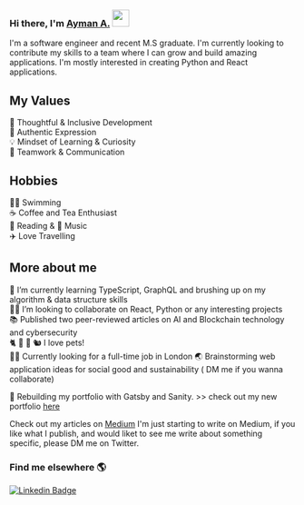 ### Hi there, I'm  [Ayman A.](https://aymanx.io/)  <img src="https://media.giphy.com/media/hvRJCLFzcasrR4ia7z/giphy.gif" width="30px">
I'm a software engineer and recent M.S graduate. I'm currently looking to contribute my skills to a team where I can grow and build amazing applications.
I'm mostly interested in creating Python and React applications.

## My Values
🧠 Thoughtful & Inclusive Development   
💜 Authentic Expression   
💡 Mindset of Learning & Curiosity   
🙌 Teamwork & Communication 

## Hobbies 
🏊‍♂️  Swimming   
☕️ Coffee and Tea Enthusiast   
📖 Reading & 🎵 Music      
✈️ Love Travelling      

## More about me

🌱 I’m currently learning TypeScript, GraphQL and brushing up on my algorithm & data structure skills     
👨‍💻 I’m looking to collaborate on React, Python or any interesting projects   
📚 Published two peer-reviewed articles on AI and Blockchain technology and cybersecurity  
🐈  🐶  🐹  🐿  I love pets!   
🙋‍♂️ Currently looking for a full-time job in London
🌏 Brainstorming web application ideas for social good and sustainability ( DM me if you wanna collaborate)


🔧 Rebuilding my portfolio with Gatsby and Sanity. >> check out my new portfolio [here](https://aymanx.io/)



 

Check out my articles on [Medium](https://aymanx.medium.com/)
I'm just starting to write on Medium, if you like what I publish, and would liket to see me write about something specific, please DM me on Twitter.

### Find me elsewhere 🌎 

[![Linkedin Badge](https://img.shields.io/badge/-LinkedIn-blue?style=flat-square&logo=Linkedin&logoColor=white&link=https://www.linkedin.com/in/ayman-io/)](https://www.linkedin.com/in/ayman-io/)  


